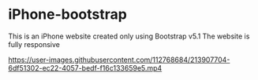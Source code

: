 # iPhone-bootstrap
This is an iPhone website created only using Bootstrap v5.1
The website is fully responsive

https://user-images.githubusercontent.com/112768684/213907704-6df51302-ec22-4057-bedf-f16c133659e5.mp4

